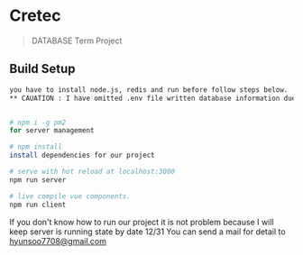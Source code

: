 # Cretec

> DATABASE Term Project

## Build Setup

``` bash
you have to install node.js, redis and run before follow steps below.
** CAUATION : I have omitted .env file written database information due to security. I will upload .env file to lms board. **


# npm i -g pm2
for server management

# npm install
install dependencies for our project

# serve with hot reload at localhost:3000
npm run server

# live compile vue components.
npm run client
```

If you don't know how to run our project it is not problem because I will keep server is running state by date 12/31 
You can send a mail for detail to hyunsoo7708@gmail.com

